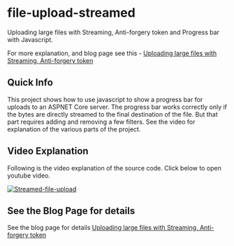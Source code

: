 # file-upload-streamed
Uploading large files with Streaming, Anti-forgery token and Progress bar with Javascript. 

For more explanation, and blog page see this - [Uploading large files with Streaming, Anti-forgery token](https://hoven.in/aspnet-core/streamed-file-upload-with-progressbar.html)

## Quick Info
This project shows how to use javascript to show a progress bar for uploads to an ASPNET Core server. The progress bar works correctly only if the bytes are directly streamed to the final destination of the file. But that part requires adding and removing a few filters. See the video for explanation of the various parts of the project.

## Video Explanation
Following is the video explanation of the source code. Click below to open youtube video.

[![Streamed-file-upload](https://img.youtube.com/vi/1LTG3_zjoqo/0.jpg)](https://www.youtube.com/watch?v=1LTG3_zjoqo)

## See the Blog Page for details

See the blog page for details
[Uploading large files with Streaming, Anti-forgery token](https://hoven.in/aspnet-core/streamed-file-upload-with-progressbar.html)

